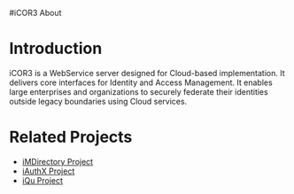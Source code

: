 #iCOR3 About


# Introduction #
iCOR3 is a WebService server designed for Cloud-based implementation. It delivers core interfaces for Identity and Access Management. It enables large enterprises and organizations to securely federate their identities outside legacy boundaries using Cloud services.

# Related Projects #
  * [iMDirectory Project](https://code.google.com/p/imdirectory/)
  * [iAuthX Project](https://code.google.com/p/iauthx/)
  * [iQu Project](https://code.google.com/p/iqu/)